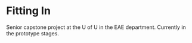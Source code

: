 # Fitting In #

Senior capstone project at the U of U in the EAE department.
Currently in the prototype stages.